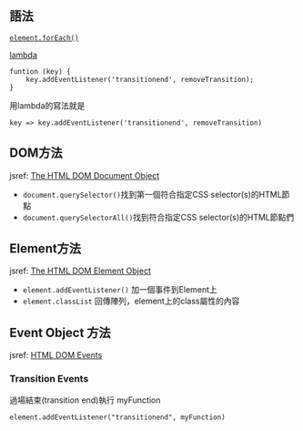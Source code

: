 ## 語法

[`element.forEach()`](https://www.w3schools.com/jsref/jsref_forEach.asp)

[lambda](http://www.jollen.org/blog/2013/10/javascript-lambda.html)
```javascript=
funtion (key) {
    key.addEventListener('transitionend', removeTransition);
}
```
用lambda的寫法就是
```javascript=
key => key.addEventListener('transitionend', removeTransition)
```

## DOM方法

jsref: [The HTML DOM Document Object](https://www.w3schools.com/jsref/dom_obj_document.asp)

- `document.querySelector()`找到第一個符合指定CSS selector(s)的HTML節點
- `document.querySelectorAll()`找到符合指定CSS selector(s)的HTML節點們

## Element方法

jsref: [The HTML DOM Element Object](https://www.w3schools.com/jsref/dom_obj_all.asp)

- `element.addEventListener()` 加一個事件到Element上
- `element.classList` 回傳陣列，element上的class屬性的內容

## Event Object 方法

jsref: [HTML DOM Events](https://www.w3schools.com/jsref/dom_obj_event.asp)

### Transition Events

過場結束(transition end)執行 myFunction
```javascript=
element.addEventListener("transitionend", myFunction)
```
